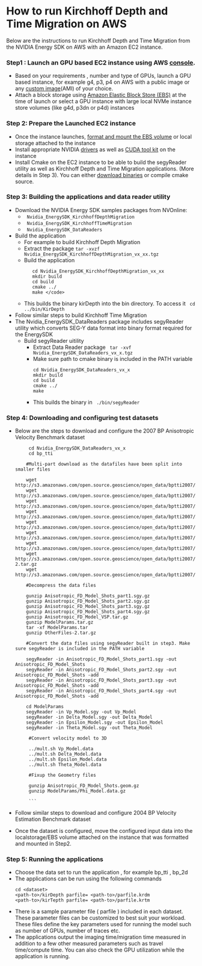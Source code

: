 # How to run Kirchhoff Depth and Time Migration on AWS


Below are the instructions to run Kirchhoff Depth and Time Migration from the NVIDIA Energy SDK on AWS with  an Amazon EC2 instance.

### Step1 :  Launch an GPU based EC2 instance using AWS [console](https://docs.aws.amazon.com/AWSEC2/latest/UserGuide/EC2_GetStarted.html#ec2-launch-instance).

* Based on your requirements , number and type of GPUs, launch a GPU based instance, for example g4, p3, p4 on AWS with a public image or any [custom image](https://aws.amazon.com/premiumsupport/knowledge-center/launch-instance-custom-ami/)(AMI) of your choice. 
* Attach a block storage using [Amazon Elastic Block Store (EBS)](https://docs.aws.amazon.com/AWSEC2/latest/UserGuide/ebs-volume-types.html) at the time of launch or select a GPU instance with large local NVMe instance store volumes (like g4d, p3dn or p4d) instances


### Step 2:  Prepare the Launched EC2 instance 


* Once the instance launches, [format and mount the EBS volume](https://docs.aws.amazon.com/AWSEC2/latest/UserGuide/ebs-using-volumes.html) or local storage attached to the instance
* Install appropriate NVIDIA [drivers](https://www.nvidia.com/Download/index.aspx?lang=en-us) as well as [CUDA tool kit](https://developer.nvidia.com/cuda-downloads) on the instance
* Install Cmake on the EC2 instance to be able to build the segyReader utility as well as Kirchhoff Depth and Time Migration applications. (More details in Step 3). You can either [download binaries](https://cmake.org/download/) or compile cmake source.


### Step 3:  Building the applications and data reader utility

* Download the NVIDIA Energy SDK samples packages  from NVOnline: 
    * <code> Nvidia_EnergySDK_KirchhoffDepthMigration </code>
    * <code> Nvidia_EnergySDK_KirchhoffTimeMigration </code>
    * <code> Nvidia_EnergySDK_DataReaders </code>
* Build the application
    * For example to build Kirchhoff Depth Migration
    * Extract the package 
        <code>tar -xvzf Nvidia_EnergySDK_KirchhoffDepthMigration_vx_xx.tgz</code>
    * Build the application
       ```
          cd Nvidia_EnergySDK_KirchhoffDepthMigration_vx_xx
          mkdir build
          cd build
          cmake ../
          make </code>
        ```    
    *  This builds the binary kirDepth into the bin directory. To access it <code> cd ../bin/KirDepth </code>
* Follow similar steps to build Kirchhoff Time Migration
* The  Nvidia_EnergySDK_DataReaders package includes segyReader utility which converts SEG-Y data format into binary format required for the EnergySDK
    * Build segyReader uitility
        * Extract Data Reader package 
            <code> tar -xvf Nvidia_EnergySDK_DataReaders_vx_x.tgz </code>
        * Make sure path to  cmake binary is included in the PATH variable 
            ```
            cd Nvidia_EnergySDK_DataReaders_vx_x
            mkdir build
            cd build
            cmake ../
            make 
            ```
        * This builds the binary in <code> ./bin/segyReader </code>


### Step 4:  Downloading and configuring test datasets 

* Below are the steps to download and configure the  2007 BP Anisotropic Velocity Benchmark dataset 
    
    ```
         cd Nvidia_EnergySDK_DataReaders_vx_x
         cd bp_tti
        
        #Multi-part download as the datafiles have been split into smaller files 
         
        wget http://s3.amazonaws.com/open.source.geoscience/open_data/bptti2007/Anisotropic_FD_Model_Shots_part1.sgy.gz 
        wget http://s3.amazonaws.com/open.source.geoscience/open_data/bptti2007/Anisotropic_FD_Model_Shots_part2.sgy.gz
        wget http://s3.amazonaws.com/open.source.geoscience/open_data/bptti2007/Anisotropic_FD_Model_Shots_part3.sgy.gz
        wget http://s3.amazonaws.com/open.source.geoscience/open_data/bptti2007/Anisotropic_FD_Model_Shots_part4.sgy.gz
        wget http://s3.amazonaws.com/open.source.geoscience/open_data/bptti2007/Anisotropic_FD_Model_VSP.tar.gz
        wget http://s3.amazonaws.com/open.source.geoscience/open_data/bptti2007/DatasetInformation_And_Disclaimer.txt
        wget http://s3.amazonaws.com/open.source.geoscience/open_data/bptti2007/ModelParams.tar.gz
        wget http://s3.amazonaws.com/open.source.geoscience/open_data/bptti2007/OtherFiles-2.tar.gz
        wget http://s3.amazonaws.com/open.source.geoscience/open_data/bptti2007/README_Modification.txt
        
        #Decompress the data files
        
        gunzip Anisotropic_FD_Model_Shots_part1.sgy.gz
        gunzip Anisotropic_FD_Model_Shots_part2.sgy.gz
        gunzip Anisotropic_FD_Model_Shots_part3.sgy.gz
        gunzip Anisotropic_FD_Model_Shots_part4.sgy.gz
        gunzip Anisotropic_FD_Model_VSP.tar.gz
        gunzip ModelParams.tar.gz
        tar -xf ModelParams.tar
        gunzip OtherFiles-2.tar.gz
        
        #Convert the data files using segyReader built in step3. Make sure segyReader is included in the PATH variable

        segyReader -in Anisotropic_FD_Model_Shots_part1.sgy -out Anisotropic_FD_Model_Shots
        segyReader -in Anisotropic_FD_Model_Shots_part2.sgy -out Anisotropic_FD_Model_Shots -add
        segyReader -in Anisotropic_FD_Model_Shots_part3.sgy -out Anisotropic_FD_Model_Shots -add
        segyReader -in Anisotropic_FD_Model_Shots_part4.sgy -out Anisotropic_FD_Model_Shots -add

        cd ModelParams
        segyReader -in Vp_Model.sgy -out Vp_Model
        segyReader -in Delta_Model.sgy -out Delta_Model
        segyReader -in Epsilon_Model.sgy -out Epsilon_Model
        segyReader -in Theta_Model.sgy -out Theta_Model

         #Convert velocity model to 3D

         ../mult.sh Vp_Model.data
         ../mult.sh Delta_Model.data
         ../mult.sh Epsilon_Model.data
         ../mult.sh Theta_Model.data

         #Fixup the Geometry files

         gunzip Anisotropic_FD_Model_Shots.geom.gz
         gunzip ModelParams/Phi_Model.data.gz

         ```
* Follow similar steps to download and configure 2004 BP Velocity Estimation Benchmark dataset 
* Once the dataset is configured, move the configured input data into the localstorage/EBS volume attached on the instance that was formatted and mounted in Step2. 


### Step 5:  Running the applications


* Choose the data set to run the application , for example bp_tti , bp_2d
* The applications can be run using the following commands
    ```
    cd <dataset>
    <path-to>/kirDepth parfile= <path-to>/parfile.krdm
    <path-to>/kirTepth parfile= <path-to>/parfile.krtm
    ```
* There is a sample parameter file ( parfile ) included in each dataset. These parameter files can be customized to best suit your workload. These files define the key parameters used for running the model such as number of GPUs, number of traces etc. 
* The applications output the imaging time/migration time measured in addition to a few other measured parameters such as travel time/compute time. You can also check the GPU utilization while the application is running.




